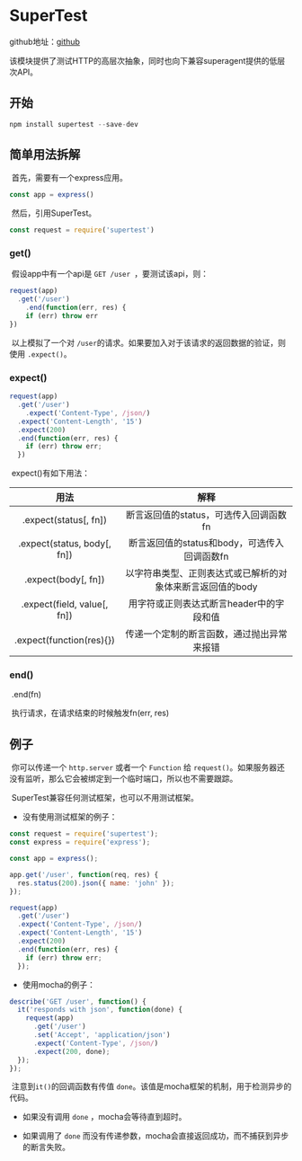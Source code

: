# SuperTest

github地址：[github](https://github.com/visionmedia/supertest)

该模块提供了测试HTTP的高层次抽象，同时也向下兼容superagent提供的低层次API。

## 开始

```js
npm install supertest --save-dev
```

## 简单用法拆解

​	首先，需要有一个express应用。

```js
const app = express()
```

​	然后，引用SuperTest。

```js
const request = require('supertest')
```

### get()

​	假设app中有一个api是 `GET /user `，要测试该api，则：

```js
request(app)
  .get('/user')
	.end(function(err, res) {
  	if (err) throw err
})
```

​	以上模拟了一个对 `/user`的请求。如果要加入对于该请求的返回数据的验证，则使用 `.expect()`。

### expect()

```js
request(app)
  .get('/user')
	.expect('Content-Type', /json/)
  .expect('Content-Length', '15')
  .expect(200)
  .end(function(err, res) {
    if (err) throw err;
  })
```

​	expect()有如下用法：

|            用法             |                            解释                            |
| :-------------------------: | :--------------------------------------------------------: |
|    .expect(status[, fn])    |           断言返回值的status，可选传入回调函数fn           |
| .expect(status, body[, fn]) |        断言返回值的status和body，可选传入回调函数fn        |
|     .expect(body[, fn])     | 以字符串类型、正则表达式或已解析的对象体来断言返回值的body |
| .expect(field, value[, fn]) |          用字符或正则表达式断言header中的字段和值          |
|  .expect(function(res){})   |         传递一个定制的断言函数，通过抛出异常来报错         |

### end()

​	.end(fn)

​	执行请求，在请求结束的时候触发fn(err, res)

## 例子

​	你可以传递一个 `http.server` 或者一个 `Function` 给 `request()`。如果服务器还没有监听，那么它会被绑定到一个临时端口，所以也不需要跟踪。

​	SuperTest兼容任何测试框架，也可以不用测试框架。

- 没有使用测试框架的例子：

```js
const request = require('supertest');
const express = require('express');

const app = express();

app.get('/user', function(req, res) {
  res.status(200).json({ name: 'john' });
});

request(app)
  .get('/user')
  .expect('Content-Type', /json/)
  .expect('Content-Length', '15')
  .expect(200)
  .end(function(err, res) {
    if (err) throw err;
  });
```

- 使用mocha的例子：

```js
describe('GET /user', function() {
  it('responds with json', function(done) {
    request(app)
      .get('/user')
      .set('Accept', 'application/json')
      .expect('Content-Type', /json/)
      .expect(200, done);
  });
});
```

​	注意到`it()`的回调函数有传值 `done`。该值是mocha框架的机制，用于检测异步的代码。

- 如果没有调用 `done` ，mocha会等待直到超时。

- 如果调用了 `done` 而没有传递参数，mocha会直接返回成功，而不捕获到异步的断言失败。